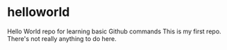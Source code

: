 # helloworld
Hello World repo for learning basic Github commands
This is my first repo. There's not really anything to do here.
